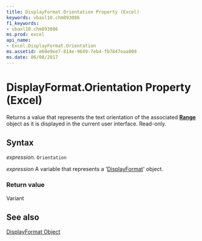 ```yaml
---
title: DisplayFormat.Orientation Property (Excel)
keywords: vbaxl10.chm893086
f1_keywords:
- vbaxl10.chm893086
ms.prod: excel
api_name:
- Excel.DisplayFormat.Orientation
ms.assetid: e60e9ee7-814e-9649-7eb4-fb7847eaa008
ms.date: 06/08/2017
---
```



# DisplayFormat.Orientation Property (Excel)

Returns a value that represents the text orientation of the associated  **[Range](Excel.Range(object).md)** object as it is displayed in the current user interface. Read-only.


## Syntax

 _expression_. `Orientation`

 _expression_ A variable that represents a '[DisplayFormat](Excel.DisplayFormat.md)' object.


### Return value

Variant


## See also


[DisplayFormat Object](Excel.DisplayFormat.md)

